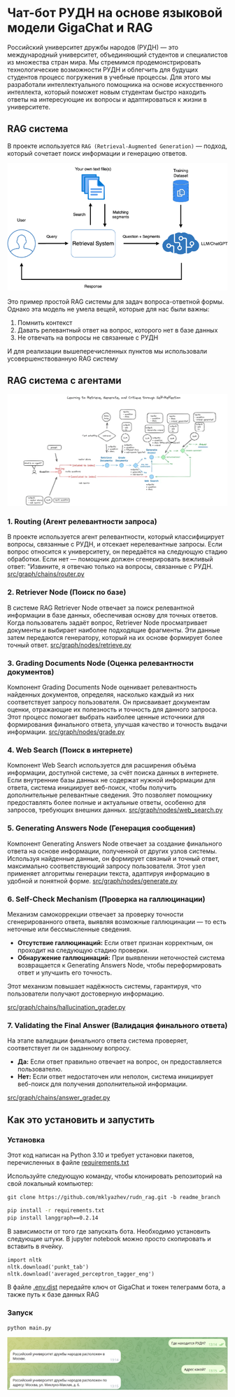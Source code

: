 # Чат-бот РУДН на основе языковой модели GigaChat и RAG

Росcийский университет дружбы народов (РУДН) — это международный университет, объединяющий студентов и специалистов из множества стран мира. Мы стремимся продемонстрировать технологические возможности РУДН и облегчить для будущих студентов процесс погружения в учебные процессы. Для этого мы разработали интеллектуального помощника на основе искусственного интеллекта, который поможет новым студентам быстро находить ответы на интересующие их вопросы и адаптироваться к жизни в университете.

## RAG система

В проекте используется `RAG (Retrieval-Augmented Generation)` — подход, который сочетает поиск информации и генерацию ответов.

![image.png](images/RAG.png)

Это пример простой RAG системы для задач вопроса-ответной формы. Однако эта модель не умела вещей, которые для нас были важны:

1. Помнить контекст
2. Давать релевантный ответ на вопрос, которого нет в базе данных
3. Не отвечать на вопросы не связанные с РУДН

И для реализации вышеперечисленных пунктов мы использовали усовершенствованную RAG систему

## RAG система с агентами

![image.png](images/RAG_with_agent.png)

### **1. Routing (Агент релевантности запроса)**

В проекте используется агент релевантности, который классифицирует вопросы, связанные с РУДН, и отсекает нерелевантные запросы. Если вопрос относится к университету, он передаётся на следующую стадию обработки. Если нет — помощник должен сгенерировать вежливый ответ: "Извините, я отвечаю только на вопросы, связанные с РУДН. 
[src/graph/chains/router.py](https://github.com/mklyazhev/rudn_rag/blob/readme_branch/src/graph/chains/router.py)

### 2. Retriever Node (Поиск по базе)

В системе RAG Retriever Node отвечает за поиск релевантной информации в базе данных, обеспечивая основу для точных ответов. Когда пользователь задаёт вопрос, Retriever Node просматривает документы и выбирает наиболее подходящие фрагменты. Эти данные затем передаются генератору, который на их основе формирует более точный ответ.
[src/graph/nodes/retrieve.py](https://github.com/mklyazhev/rudn_rag/blob/readme_branch/src/graph/chains/router.py)

### 3. Grading Documents Node (Оценка релевантности документов)

Компонент Grading Documents Node оценивает релевантность найденных документов, определяя, насколько каждый из них соответствует запросу пользователя. Он присваивает документам оценки, отражающие их полезность и точность для данного запроса. Этот процесс помогает выбрать наиболее ценные источники для формирования финального ответа, улучшая качество и точность выдачи информации.
[src/graph/nodes/grade.py](https://github.com/mklyazhev/rudn_rag/blob/readme_branch/src/graph/nodes/grade.py)

### 4. Web Search (Поиск в интернете)

Компонент Web Search используется для расширения объёма информации, доступной системе, за счёт поиска данных в интернете. Если внутренние базы данных не содержат нужной информации для ответа, система инициирует веб-поиск, чтобы получить дополнительные релевантные сведения. Это позволяет помощнику предоставлять более полные и актуальные ответы, особенно для запросов, требующих внешних данных.
[src/graph/nodes/web_search.py](https://github.com/mklyazhev/rudn_rag/blob/readme_branch/src/graph/nodes/web_search.py)

### 5. Generating Answers Node (Генерация сообщения)

Компонент Generating Answers Node отвечает за создание финального ответа на основе информации, полученной от других узлов системы. Используя найденные данные, он формирует связный и точный ответ, максимально соответствующий запросу пользователя. Этот узел применяет алгоритмы генерации текста, адаптируя информацию в удобной и понятной форме.
[src/graph/nodes/generate.py](https://github.com/mklyazhev/rudn_rag/blob/readme_branch/src/graph/nodes/generate.py)

### 6. Self-Check Mechanism (Проверка на галлюцинации)

Механизм самокоррекции отвечает за проверку точности сгенерированного ответа, выявляя возможные галлюцинации — то есть неточные или бессмысленные сведения.

- **Отсутствие галлюцинаций:** Если ответ признан корректным, он проходит на следующую стадию проверки.
- **Обнаружение галлюцинаций:** При выявлении неточностей система возвращается к Generating Answers Node, чтобы переформировать ответ и улучшить его точность.

Этот механизм повышает надёжность системы, гарантируя, что пользователи получают достоверную информацию.

[src/graph/chains/hallucination_grader.py](https://github.com/mklyazhev/rudn_rag/blob/readme_branch/src/graph/chains/hallucination_grader.py)

### 7. Validating the Final Answer (Валидация финального ответа)

На этапе валидации финального ответа система проверяет, соответствует ли он заданному вопросу.

- **Да:** Если ответ правильно отвечает на вопрос, он предоставляется пользователю.
- **Нет:** Если ответ недостаточен или неполон, система инициирует веб-поиск для получения дополнительной информации.

[src/graph/chains/answer_grader.py](https://github.com/mklyazhev/rudn_rag/blob/readme_branch/src/graph/chains/answer_grader.py)

## **Как это установить и запустить**

### Установка

Этот код написан на Python 3.10 и требует установки пакетов, перечисленных в файле [requirements.txt](https://github.com/mklyazhev/rudn_rag/blob/readme_branch/requirements.txt)

Используйте следующую команду, чтобы клонировать репозиторий на свой локальный компьютер:

```
git clone https://github.com/mklyazhev/rudn_rag.git -b readme_branch
```

```sh
pip install -r requirements.txt
pip install langgraph==0.2.14
```

В зависимости от того где запускать бота. Необходимо установить следующие штуки. В jupyter notebook можно просто скопировать и вставить в ячейку. 
```
import nltk
nltk.download('punkt_tab')
nltk.download('averaged_perceptron_tagger_eng')
```

В файле [.env.dist](https://github.com/mklyazhev/rudn_rag/blob/readme_branch/.env.dist) передайте ключ от GigaChat и токен телеграмм бота, а также путь к базе данных RAG

### Запуск

 ```
python main.py
```

![image.png](images/launch.png)
